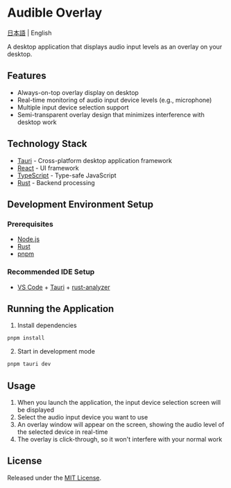 # Audible Overlay

[日本語](./README_JA.md) | English

A desktop application that displays audio input levels as an overlay on your desktop.

## Features

- Always-on-top overlay display on desktop
- Real-time monitoring of audio input device levels (e.g., microphone)
- Multiple input device selection support
- Semi-transparent overlay design that minimizes interference with desktop work

## Technology Stack

- [Tauri](https://tauri.app/) - Cross-platform desktop application framework
- [React](https://react.dev/) - UI framework
- [TypeScript](https://www.typescriptlang.org/) - Type-safe JavaScript
- [Rust](https://www.rust-lang.org/) - Backend processing

## Development Environment Setup

### Prerequisites

- [Node.js](https://nodejs.org/)
- [Rust](https://www.rust-lang.org/)
- [pnpm](https://pnpm.io/)

### Recommended IDE Setup

- [VS Code](https://code.visualstudio.com/) + [Tauri](https://marketplace.visualstudio.com/items?itemName=tauri-apps.tauri-vscode) + [rust-analyzer](https://marketplace.visualstudio.com/items?itemName=rust-lang.rust-analyzer)

## Running the Application

1. Install dependencies
```bash
pnpm install
```

2. Start in development mode
```bash
pnpm tauri dev
```

## Usage

1. When you launch the application, the input device selection screen will be displayed
2. Select the audio input device you want to use
3. An overlay window will appear on the screen, showing the audio level of the selected device in real-time
4. The overlay is click-through, so it won't interfere with your normal work

## License

Released under the [MIT License](LICENSE).
